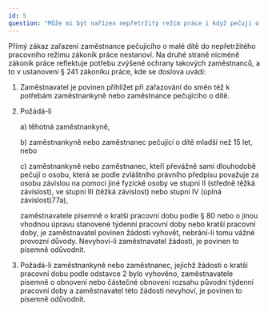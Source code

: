 ```yaml
---
id: 5
question: "Může mi být nařízen nepřetržitý režim práce i když pečuji o dítě? Jestli ano, co s tím?"
---
```

Přímý zákaz zařazení zaměstnance pečujícího o malé dítě do nepřetržitého pracovního
režimu zákoník práce nestanoví. Na druhé straně nicméně zákoník práce reflektuje
potřebu zvýšené ochrany takových zaměstnanců, a to v ustanovení § 241 zákoníku práce,
kde se doslova uvádí:

1. Zaměstnavatel je povinen přihlížet při zařazování do směn též k potřebám
   zaměstnankyně nebo zaměstnance pečujícího o dítě.
2. Požádá-li

   a) těhotná zaměstnankyně,

   b) zaměstnankyně nebo zaměstnanec pečující o dítě mladší než 15 let, nebo

   c) zaměstnankyně nebo zaměstnanec, kteří převážně sami dlouhodobě pečují
      o osobu, která se podle zvláštního právního předpisu považuje za osobu
      závislou na pomoci jiné fyzické osoby ve stupni II (středně těžká závislost),
      ve stupni III (těžká závislost) nebo stupni IV (úplná závislost)77a),

   zaměstnavatele písemně o kratší pracovní dobu podle § 80 nebo o jinou vhodnou 
   úpravu stanovené týdenní pracovní doby nebo kratší pracovní doby, je zaměstnavatel
   povinen žádosti vyhovět, nebrání-li tomu vážné provozní důvody. Nevyhoví-li
   zaměstnavatel žádosti, je povinen to písemně odůvodnit.

3. Požádá-li zaměstnankyně nebo zaměstnanec, jejichž žádosti o kratší pracovní dobu podle odstavce 2 bylo vyhověno, zaměstnavatele písemně o obnovení nebo částečné obnovení rozsahu původní týdenní pracovní doby a zaměstnavatel této žádosti nevyhoví, je povinen to písemně odůvodnit.
